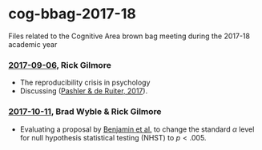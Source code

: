 cog-bbag-2017-18
================

Files related to the Cognitive Area brown bag meeting during the 2017-18 academic year

### [2017-09-06](2017-09-06-Pashler-de-Ruiter.md), Rick Gilmore

- The reproducibility crisis in psychology
- Discussing ([Pashler & de Ruiter, 2017](https://www.psychologicalscience.org/observer/taking-responsibility-for-our-fields-reputation)).

### [2017-10-11](p-lt-005.md), Brad Wyble & Rick Gilmore

-   Evaluating a proposal by [Benjamin et al.](https://dx.doi.org/10.17605/OSF.IO/MKY9J) to change the standard *α* level for null hypothesis statistical testing (NHST) to *p* &lt; .005.
